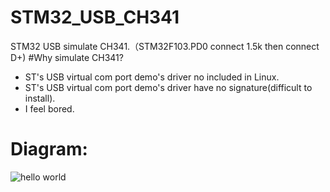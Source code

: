 STM32_USB_CH341
===============
STM32 USB simulate CH341.（STM32F103.PD0 connect 1.5k then connect D+)
#Why simulate CH341?
* ST's USB virtual com port demo's driver no included in Linux.
* ST's USB virtual com port demo's driver have no signature(difficult to install).
* I feel bored.

Diagram:
===============
![hello world](https://raw.githubusercontent.com/blackmiaool/STM32_USB_CH341/master/diagram.jpg)
